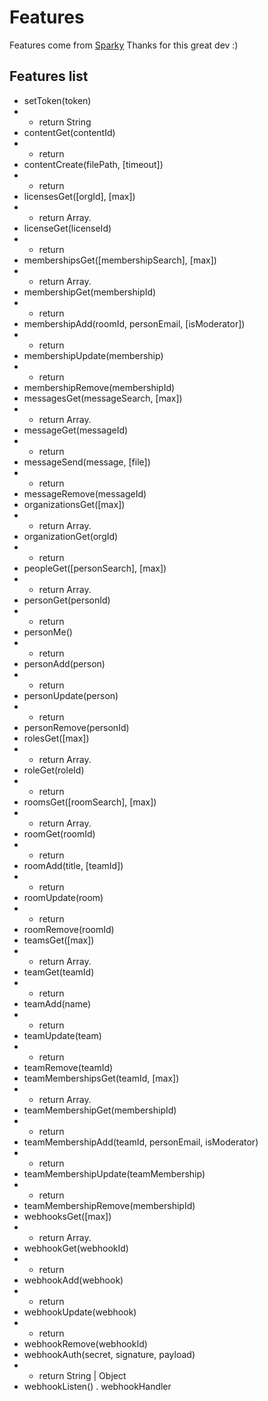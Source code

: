 # Features
Features come from [Sparky](https://www.npmjs.com/package/node-sparky)
Thanks for this great dev :)
 
## Features list 
* setToken(token)
* * return String
* contentGet(contentId)
* * return <File>
* contentCreate(filePath, [timeout])
* * return <File>
* licensesGet([orgId], [max])
* * return Array.<License>
* licenseGet(licenseId)
* * return <License>
* membershipsGet([membershipSearch], [max])
* * return Array.<Membership>
* membershipGet(membershipId)
* * return <Membership>
* membershipAdd(roomId, personEmail, [isModerator])
* * return <Membership>
* membershipUpdate(membership)
* * return <Membership>
* membershipRemove(membershipId)
* messagesGet(messageSearch, [max])
* * return Array.<Message>
* messageGet(messageId)
* * return <Message>
* messageSend(message, [file])
* * return <Message>
* messageRemove(messageId)
* organizationsGet([max])
* * return Array.<Organization>
* organizationGet(orgId)
* * return <Organization>
* peopleGet([personSearch], [max])
* * return Array.<Person>
* personGet(personId)
* * return <Person>
* personMe()
* * return <Person>
* personAdd(person)
* * return <Person>
* personUpdate(person)
* * return <Person>
* personRemove(personId)
* rolesGet([max])
* * return Array.<Role>
* roleGet(roleId)
* * return <Role>
* roomsGet([roomSearch], [max])
* * return Array.<Room>
* roomGet(roomId)
* * return <Room>
* roomAdd(title, [teamId])
* * return <Room>
* roomUpdate(room)
* * return <Room>
* roomRemove(roomId)
* teamsGet([max])
* * return Array.<Team>
* teamGet(teamId)
* * return <Team>
* teamAdd(name)
* * return <Team>
* teamUpdate(team)
* * return <Team>
* teamRemove(teamId)
* teamMembershipsGet(teamId, [max])
* * return Array.<TeamMembership>
* teamMembershipGet(membershipId)
* * return <TeamMembership>
* teamMembershipAdd(teamId, personEmail, isModerator)
* * return <TeamMembership>
* teamMembershipUpdate(teamMembership)
* * return <TeamMembership>
* teamMembershipRemove(membershipId)
* webhooksGet([max])
* * return Array.<Webhook>
* webhookGet(webhookId)
* * return <Webhook>
* webhookAdd(webhook)
* * return <Webhook>
* webhookUpdate(webhook)
* * return <Webhook>
* webhookRemove(webhookId)
* webhookAuth(secret, signature, payload)
* * return String | Object
* webhookListen() . webhookHandler

